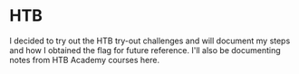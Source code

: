 # HTB

I decided to try out the HTB try-out challenges and will document my steps and how I obtained the flag for future reference. I'll also be documenting notes from HTB Academy courses here.
